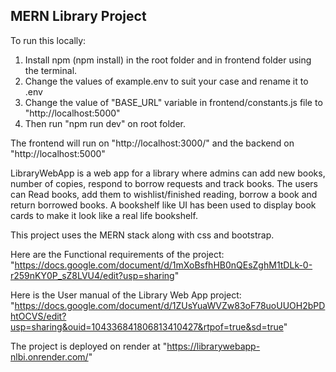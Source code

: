 ## MERN Library Project
To run this locally:
1. Install npm (npm install) in the root folder and in frontend folder using the terminal.
2. Change the values of example.env to suit your case and rename it to .env
3. Change the value of "BASE_URL" variable in frontend/constants.js file to "http://localhost:5000"
4. Then run "npm run dev" on root folder.

The frontend will run on "http://localhost:3000/" and the backend on "http://localhost:5000"

LibraryWebApp is a web app for a library where admins can add new books, number of copies, respond to borrow requests and track books.
The users can Read books, add them to wishlist/finished reading, borrow a book and return borrowed books.
A bookshelf like UI has been used to display book cards to make it look like a real life bookshelf.

This project uses the MERN stack along with css and bootstrap.

Here are the Functional requirements of the project: "https://docs.google.com/document/d/1mXoBsfhHB0nQEsZghM1tDLk-0-r259nKY0P_sZ8LVU4/edit?usp=sharing"

Here is the User manual of the Library Web App project: "https://docs.google.com/document/d/1ZUsYuaWVZw83oF78uoUUOH2bPDhtOCVS/edit?usp=sharing&ouid=104336841806813410427&rtpof=true&sd=true"

The project is deployed on render at "https://librarywebapp-nlbi.onrender.com/"

